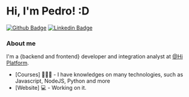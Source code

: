 # Hi, I'm Pedro! :D

[![Github Badge](https://img.shields.io/badge/-Github-000?style=flat-square&logo=Github&logoColor=white&link=https://github.com/pedrotonidandel)](https://github.com/pedrotonidandel)
[![Linkedin Badge](https://img.shields.io/badge/-LinkedIn-blue?style=flat-square&logo=Linkedin&logoColor=white&link=https://www.linkedin.com/in/pedrotonidandel/)](https://www.linkedin.com/in/pedrotonidandel/)

### About me
I'm a {backend and frontend} developer and integration analyst at [@Hi Platform](https://www.hiplatform.com/).

- [Courses] 👨🏼‍🏫 - I have knowledges on many technologies, such as Javascript, NodeJS, Python and more
- [Website] 💻 - Working on it.
